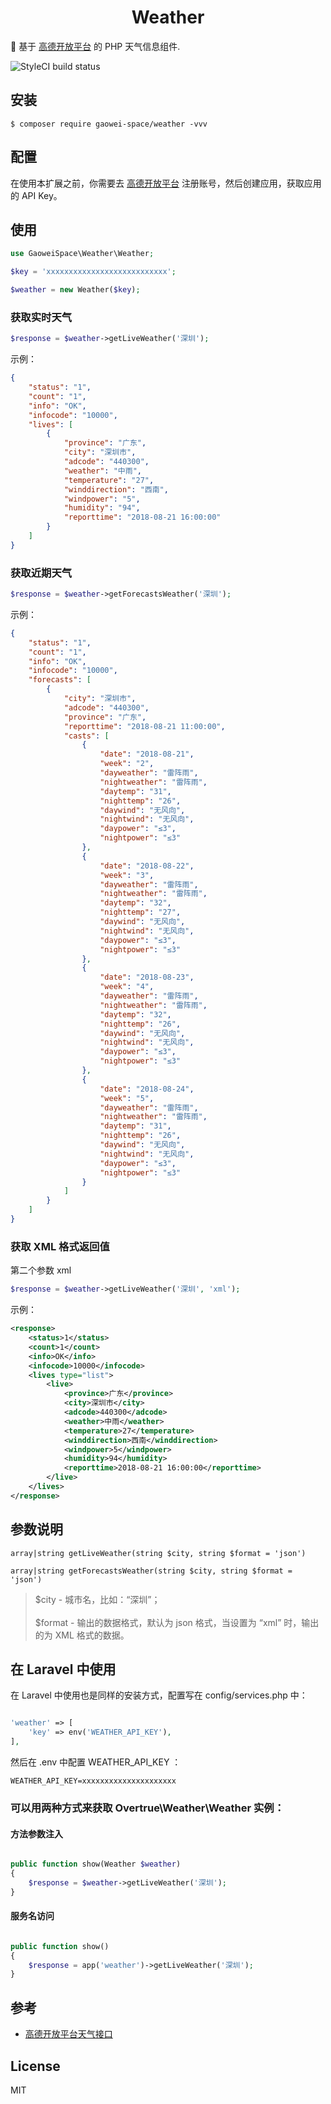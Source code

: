 <h1 align="center"> Weather </h1>

🌈 基于 [高德开放平台](https://lbs.amap.com/dev/id/newuser) 的 PHP 天气信息组件.

![StyleCI build status](https://github.styleci.io/repos/430001797/shield)

## 安装

```shell
$ composer require gaowei-space/weather -vvv
```

## 配置

在使用本扩展之前，你需要去 [高德开放平台](https://lbs.amap.com/dev/id/newuser) 注册账号，然后创建应用，获取应用的 API Key。

## 使用
```php
use GaoweiSpace\Weather\Weather;

$key = 'xxxxxxxxxxxxxxxxxxxxxxxxxxx';

$weather = new Weather($key);
```

### 获取实时天气
```php
$response = $weather->getLiveWeather('深圳');
```
示例：
```json
{
    "status": "1",
    "count": "1",
    "info": "OK",
    "infocode": "10000",
    "lives": [
        {
            "province": "广东",
            "city": "深圳市",
            "adcode": "440300",
            "weather": "中雨",
            "temperature": "27",
            "winddirection": "西南",
            "windpower": "5",
            "humidity": "94",
            "reporttime": "2018-08-21 16:00:00"
        }
    ]
}
```
### 获取近期天气
```php
$response = $weather->getForecastsWeather('深圳');
```
示例：
```json
{
    "status": "1",
    "count": "1",
    "info": "OK",
    "infocode": "10000",
    "forecasts": [
        {
            "city": "深圳市",
            "adcode": "440300",
            "province": "广东",
            "reporttime": "2018-08-21 11:00:00",
            "casts": [
                {
                    "date": "2018-08-21",
                    "week": "2",
                    "dayweather": "雷阵雨",
                    "nightweather": "雷阵雨",
                    "daytemp": "31",
                    "nighttemp": "26",
                    "daywind": "无风向",
                    "nightwind": "无风向",
                    "daypower": "≤3",
                    "nightpower": "≤3"
                },
                {
                    "date": "2018-08-22",
                    "week": "3",
                    "dayweather": "雷阵雨",
                    "nightweather": "雷阵雨",
                    "daytemp": "32",
                    "nighttemp": "27",
                    "daywind": "无风向",
                    "nightwind": "无风向",
                    "daypower": "≤3",
                    "nightpower": "≤3"
                },
                {
                    "date": "2018-08-23",
                    "week": "4",
                    "dayweather": "雷阵雨",
                    "nightweather": "雷阵雨",
                    "daytemp": "32",
                    "nighttemp": "26",
                    "daywind": "无风向",
                    "nightwind": "无风向",
                    "daypower": "≤3",
                    "nightpower": "≤3"
                },
                {
                    "date": "2018-08-24",
                    "week": "5",
                    "dayweather": "雷阵雨",
                    "nightweather": "雷阵雨",
                    "daytemp": "31",
                    "nighttemp": "26",
                    "daywind": "无风向",
                    "nightwind": "无风向",
                    "daypower": "≤3",
                    "nightpower": "≤3"
                }
            ]
        }
    ]
}
```

### 获取 XML 格式返回值

第二个参数 xml
```php
$response = $weather->getLiveWeather('深圳', 'xml');
```

示例：
```xml
<response>
    <status>1</status>
    <count>1</count>
    <info>OK</info>
    <infocode>10000</infocode>
    <lives type="list">
        <live>
            <province>广东</province>
            <city>深圳市</city>
            <adcode>440300</adcode>
            <weather>中雨</weather>
            <temperature>27</temperature>
            <winddirection>西南</winddirection>
            <windpower>5</windpower>
            <humidity>94</humidity>
            <reporttime>2018-08-21 16:00:00</reporttime>
        </live>
    </lives>
</response>
```
## 参数说明
```
array|string getLiveWeather(string $city, string $format = 'json')

array|string getForecastsWeather(string $city, string $format = 'json')
```
> $city - 城市名，比如：“深圳”；<br/><br/>
> $format - 输出的数据格式，默认为 json 格式，当设置为 “xml” 时，输出的为 XML 格式的数据。

## 在 Laravel 中使用
在 Laravel 中使用也是同样的安装方式，配置写在 config/services.php 中：
```php

'weather' => [
    'key' => env('WEATHER_API_KEY'),
],

```
然后在 .env 中配置 WEATHER_API_KEY ：
```
WEATHER_API_KEY=xxxxxxxxxxxxxxxxxxxxx
```

### 可以用两种方式来获取 Overtrue\Weather\Weather 实例：
#### 方法参数注入
```php

public function show(Weather $weather)
{
    $response = $weather->getLiveWeather('深圳');
}

```

#### 服务名访问
```php

public function show()
{
    $response = app('weather')->getLiveWeather('深圳');
}

```

## 参考
- [高德开放平台天气接口](https://lbs.amap.com/api/webservice/guide/api/weatherinfo/)

## License

MIT